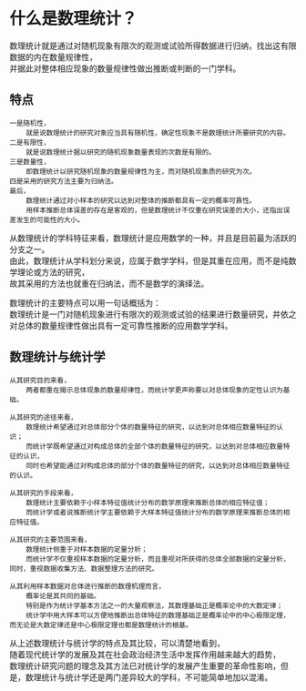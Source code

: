 # 什么是数理统计？

数理统计就是通过对随机现象有限次的观测或试验所得数据进行归纳，找出这有限数据的内在数量规律性，  
并据此对整体相应现象的数量规律性做出推断或判断的一门学科。 


## 特点
```text
一是随机性，  
    就是说数理统计的研究对象应当具有随机性，确定性现象不是数理统计所要研究的内容。
二是有限性，  
    就是说数理统计据以研究的随机现象数量表现的次数是有限的。
三是数量性，    
    即数理统计以研究随机现象的数量规律性为主，而对随机现象质的研究为次。
四是采用的研究方法主要为归纳法。
最后，  
    数理统计通过对小样本的研究以达到对整体的推断都具有一定的概率可靠性。
    用样本推断总体误差的存在是客观的，但是数理统计不仅重在研究误差的大小，还指出误差发生的可能性的大小。
```

从数理统计的学科特征来看，数理统计是应用数学的一种，并且是目前最为活跃的分支之一。   
由此，数理统计从学科划分来说，应属于数学学科，但是其重在应用，而不是纯数学理论或方法的研究，  
故其采用的方法也就重在归纳法，而不是数学的演绎法。  

数理统计的主要特点可以用一句话概括为：  
数理统计是一门对随机现象进行有限次的观测或试验的结果进行数量研究，并依之对总体的数量规律性做出具有一定可靠性推断的应用数学学科。  

## 数理统计与统计学
```text
从其研究目的来看，  
    两者都重在揭示总体现象的数量规律性，而统计学更声称要以对总体现象的定性认识为基础。

从其研究的途径来看，
    数理统计希望通过对总体部分个体的数量特征的研究，以达到对总体相应数量特征的认识；
    而统计学既希望通过对构成总体的全部个体的数量特征的研究，以达到对总体相应数量特征的认识，
    同时也希望能通过对构成总体的部分个体的数量特征的研究，以达到对总体相应数量特征的认识。

从其研究的手段来看，
    数理统计主要依赖于小样本特征值统计分布的数学原理来推断总体的相应特征值；
    而统计学或者说推断统计学主要依赖于大样本特征值统计分布的数学原理来推断总体的相应特征值。

从其研究的主要范围来看，
    数理统计侧重于对样本数据的定量分析；
    而统计学不仅重视样本数据的定量分析，而且重视对所获得的总体全部数据的定量分析，同时，重视数据收集方法、数据整理方法的研究。

从其利用样本数据对总体进行推断的数理机理而言，
    概率论是其共同的基础。
    特别是作为统计学基本方法之一的大量观察法，其数理基础正是概率论中的大数定律；
    统计学中用大样本可以方便地推断出总体特征的数理基础正是概率论中的中心极限定理，而无论是大数定律还是中心极限定理也都是数理统计的根基。
```

从上述数理统计与统计学的特点及其比较，可以清楚地看到，  
随着现代统计学的发展及其在社会政治经济生活中发挥作用越来越大的趋势，  
数理统计研究问题的理念及其方法已对统计学的发展产生重要的革命性影响，但是，数理统计与统计学还是两门差异较大的学科，不可能简单地加以混淆。  

